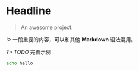# Headline

> An awesome project.

!> 一段重要的内容，可以和其他 **Markdown** 语法混用。

?> _TODO_ 完善示例

```bash
echo hello
```